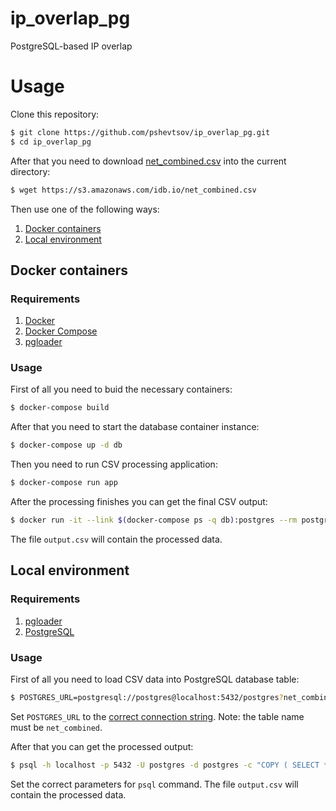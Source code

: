 # ip_overlap_pg
PostgreSQL-based IP overlap

# Usage

Clone this repository:

```bash
$ git clone https://github.com/pshevtsov/ip_overlap_pg.git
$ cd ip_overlap_pg
```

After that you need to download [net_combined.csv](https://s3.amazonaws.com/idb.io/net_combined.csv) into the current directory:

```bash
$ wget https://s3.amazonaws.com/idb.io/net_combined.csv
```

Then use one of the following ways:

1. [Docker containers](#docker-containers)
2. [Local environment](#local-environment)

## Docker containers

### Requirements

1. [Docker](https://docs.docker.com/docker/installation/)
2. [Docker Compose](https://docs.docker.com/compose/install/)
3. [pgloader](http://pgloader.io/download.html)

### Usage

First of all you need to buid the necessary containers:

```bash
$ docker-compose build
```

After that you need to start the database container instance:

```bash
$ docker-compose up -d db
```

Then you need to run CSV processing application:

```bash
$ docker-compose run app
```

After the processing finishes you can get the final CSV output:

```bash
$ docker run -it --link $(docker-compose ps -q db):postgres --rm postgres sh -c 'exec psql -h "$POSTGRES_PORT_5432_TCP_ADDR" -p "$POSTGRES_PORT_5432_TCP_PORT" -U postgres -d postgres -c "COPY ( SELECT * FROM net_flat ORDER BY s ) TO STDOUT WITH CSV"' > output.csv
```

The file `output.csv` will contain the processed data.

## Local environment

### Requirements

1. [pgloader](http://pgloader.io/download.html)
2. [PostgreSQL](http://www.postgresql.org/)

### Usage

First of all you need to load CSV data into PostgreSQL database table:

```bash
$ POSTGRES_URL=postgresql://postgres@localhost:5432/postgres?net_combined pgloader command.load
```
Set `POSTGRES_URL` to the [correct connection string](http://pgloader.io/howto/pgloader.1.html). Note: the table name must be `net_combined`.

After that you can get the processed output:

```bash
$ psql -h localhost -p 5432 -U postgres -d postgres -c "COPY ( SELECT * FROM net_flat ORDER BY s ) TO STDOUT WITH CSV"' > output.csv
```

Set the correct parameters for `psql` command. The file `output.csv` will contain the processed data.
